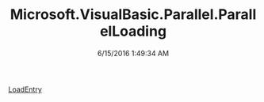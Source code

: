 ﻿---
title: Microsoft.VisualBasic.Parallel.ParallelLoading
date: 6/15/2016 1:49:34 AM
---

[LoadEntry](T-Microsoft.VisualBasic.Parallel.ParallelLoading.LoadEntry.html)
